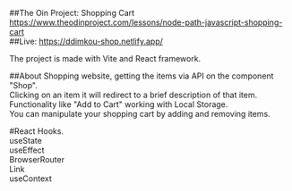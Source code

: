##The Oin Project: Shopping Cart  
https://www.theodinproject.com/lessons/node-path-javascript-shopping-cart  
##Live:
https://ddimkou-shop.netlify.app/

The project is made with Vite and React framework.  

##About
Shopping website, getting the items via API on the component "Shop".  
Clicking on an item it will redirect to a brief description of that item.  
Functionality like "Add to Cart" working with Local Storage.  
You can manipulate your shopping cart by adding and removing items.  

#React Hooks.  
useState  
useEffect  
BrowserRouter  
Link  
useContext  


